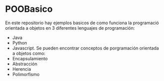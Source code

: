# POOBasico
En este repositorio hay ejemplos basicos de como funciona la programació orientada a objetos en 3 diferentes lenguajes de programación: 
- Java
- Python
- Javascript. 
Se pueden encontrar conceptos de porgramación orientada a objetos como:
- Encapsulamiento
- Abstracción
- Herencia
- Polimorfismo

